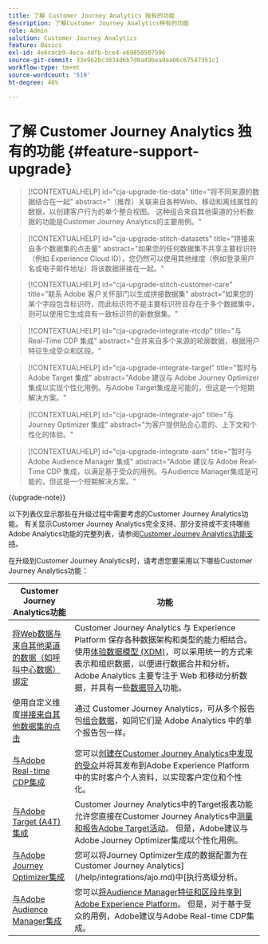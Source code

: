 ```yaml
---
title: 了解 Customer Journey Analytics 独有的功能
description: 了解Customer Journey Analytics特有的功能
role: Admin
solution: Customer Journey Analytics
feature: Basics
exl-id: 4e6cacb9-4eca-4dfb-bce4-e69850507596
source-git-commit: 33e962bc3834d6b7d0a49bea9aa06c67547351c1
workflow-type: tm+mt
source-wordcount: '519'
ht-degree: 46%

---
```


# 了解 Customer Journey Analytics 独有的功能 {#feature-support-upgrade}

<!-- markdownlint-disable MD034 -->

>[!CONTEXTUALHELP]
>id="cja-upgrade-tie-data"
>title="将不同来源的数据结合在一起"
>abstract="（推荐）关联来自各种Web、移动和离线属性的数据，以创建客户行为的单个整合视图。 这种组合来自其他渠道的分析数据的功能是Customer Journey Analytics的主要用例。"

<!-- markdownlint-enable MD034 -->

<!-- markdownlint-disable MD034 -->

>[!CONTEXTUALHELP]
>id="cja-upgrade-stitch-datasets"
>title="拼接来自多个数据集的点击量"
>abstract="如果您的任何数据集不共享主要标识符（例如 Experience Cloud ID），您仍然可以使用其他维度（例如登录用户名或电子邮件地址）将该数据拼接在一起。"

<!-- markdownlint-enable MD034 -->

<!-- markdownlint-disable MD034 -->

>[!CONTEXTUALHELP]
>id="cja-upgrade-stitch-customer-care"
>title="联系 Adobe 客户关怀部门以生成拼接数据集"
>abstract="如果您的某个字段包含标识符，而此标识符不是主要标识符且存在于多个数据集中，则可以使用它生成具有一致标识符的新数据集。"

<!-- markdownlint-enable MD034 -->

<!-- markdownlint-disable MD034 -->

>[!CONTEXTUALHELP]
>id="cja-upgrade-integrate-rtcdp"
>title="与 Real-Time CDP 集成"
>abstract="合并来自多个来源的轮廓数据，根据用户特征生成受众和区段。"

<!-- markdownlint-enable MD034 -->

<!-- markdownlint-disable MD034 -->

>[!CONTEXTUALHELP]
>id="cja-upgrade-integrate-target"
>title="暂时与 Adobe Target 集成"
>abstract="Adobe 建议与 Adobe Journey Optimizer 集成以实现个性化用例。与Adobe Target集成是可能的，但这是一个短期解决方案。"

<!-- markdownlint-enable MD034 -->

<!-- markdownlint-disable MD034 -->

>[!CONTEXTUALHELP]
>id="cja-upgrade-integrate-ajo"
>title="与 Journey Optimizer 集成"
>abstract="为客户提供贴合心意的、上下文和个性化的体验。"

<!-- markdownlint-enable MD034 -->

<!-- markdownlint-disable MD034 -->

>[!CONTEXTUALHELP]
>id="cja-upgrade-integrate-aam"
>title="暂时与 Adobe Audience Manager 集成"
>abstract="Adobe 建议与 Adobe Real-Time CDP 集成，以满足基于受众的用例。与Audience Manager集成是可能的，但这是一个短期解决方案。"

<!-- markdownlint-enable MD034 -->

{{upgrade-note}}

以下列表仅显示那些在升级过程中需要考虑的Customer Journey Analytics功能。 有关显示Customer Journey Analytics完全支持、部分支持或不支持哪些Adobe Analytics功能的完整列表，请参阅[Customer Journey Analytics功能支持](/help/getting-started/aa-vs-cja/cja-aa.md)。

在升级到Customer Journey Analytics时，请考虑您要采用以下哪些Customer Journey Analytics功能：

| Customer Journey Analytics功能 | 功能 |
|---------|----------|
| [将Web数据与来自其他渠道的数据（如呼叫中心数据）绑定](https://experienceleague.adobe.com/en/docs/analytics-platform/using/cja-usecases/cross-channel/cross-channel) | Customer Journey Analytics 与 Experience Platform 保存各种数据架构和类型的能力相结合。使用[体验数据模型 (XDM)](https://experienceleague.adobe.com/docs/experience-platform/xdm/home.html)，可以采用统一的方式来表示和组织数据，以便进行数据合并和分析。Adobe Analytics 主要专注于 Web 和移动分析数据，并具有一些[数据导入](https://experienceleague.adobe.com/docs/analytics/import/home.html)功能。 |
| 使用自定义维度[拼接来自其他数据集的点击](https://experienceleague.adobe.com/en/docs/analytics-platform/using/stitching/overview) | 通过 Customer Journey Analytics，可从多个报告包[组合数据](/help/connections/combined-dataset.md)，如同它们是 Adobe Analytics 中的单个报告包一样。 |
| [与Adobe Real-time CDP集成](/help/components/audiences/audiences-overview.md) | 您可以[创建在Customer Journey Analytics中发现的受众](/help/components/audiences/audiences-overview.md)并将其发布到Adobe Experience Platform中的实时客户个人资料，以实现客户定位和个性化。 |
| [与Adobe Target (A4T)集成](/help/integrations/at.md) | Customer Journey Analytics中的Target报表功能允许您直接在Customer Journey Analytics中[测量和报告Adobe Target活动](/help/integrations/at.md)。 但是，Adobe建议与Adobe Journey Optimizer集成以个性化用例。 |
| [与Adobe Journey Optimizer集成](/help/integrations/ajo.md) | 您可以将Journey Optimizer生成的数据配置为在Customer Journey Analytics](/help/integrations/ajo.md)中[执行高级分析。 |
| [与Adobe Audience Manager集成](https://experienceleague.adobe.com/en/docs/audience-manager/user-guide/implementation-integration-guides/integration-experience-platform/aam-aep-audience-sharing) | 您可以[将Audience Manager特征和区段共享到Adobe Experience Platform](https://experienceleague.adobe.com/en/docs/audience-manager/user-guide/implementation-integration-guides/integration-experience-platform/aam-aep-audience-sharing)。 但是，对于基于受众的用例，Adobe建议与Adobe Real-time CDP集成。 |
